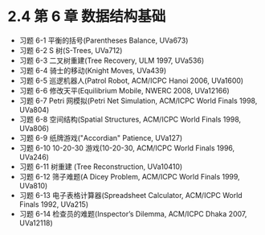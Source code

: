 # 2.4 第 6 章 数据结构基础

 - 习题 6-1 平衡的括号(Parentheses Balance, UVa673)
 - 习题 6-2 S 树(S-Trees, UVa712)
 - 习题 6-3 二叉树重建(Tree Recovery, ULM 1997, UVa536)
 - 习题 6-4 骑士的移动(Knight Moves, UVa439)
 - 习题 6-5 巡逻机器人(Patrol Robot, ACM/ICPC Hanoi 2006, UVa1600)
 - 习题 6-6 修改天平(Equilibrium Mobile, NWERC 2008, UVa12166)                   
 - 习题 6-7 Petri 网模拟(Petri Net Simulation, ACM/ICPC World Finals 1998, UVa804)
 - 习题 6-8 空间结构(Spatial Structures, ACM/ICPC World Finals 1998, UVa806)
 - 习题 6-9 纸牌游戏("Accordian" Patience, UVa127)
 - 习题 6-10 10-20-30 游戏(10-20-30, ACM/ICPC World Finals 1996, UVa246)
 - 习题 6-11 树重建 (Tree Reconstruction, UVa10410)             
 - 习题 6-12 筛子难题(A Dicey Problem, ACM/ICPC World Finals 1999, UVa810)
 - 习题 6-13 电子表格计算器(Spreadsheet Calculator, ACM/ICPC World Finals 1992, UVa215)
 - 习题 6-14 检查员的难题(Inspector’s Dilemma, ACM/ICPC Dhaka 2007, UVa12118)